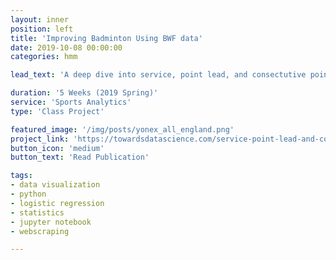 ```yaml
---
layout: inner
position: left
title: 'Improving Badminton Using BWF data'
date: 2019-10-08 00:00:00
categories: hmm

lead_text: 'A deep dive into service, point lead, and consectutive points and how they affect the strategic/mental game world-class players.'

duration: '5 Weeks (2019 Spring)'
service: 'Sports Analytics'
type: 'Class Project'

featured_image: '/img/posts/yonex_all_england.png'
project_link: 'https://towardsdatascience.com/service-point-lead-and-consecutive-points-in-badminton-games-d6abb86ea5ab?source=friends_link&sk=a8e5efa6447309993bd7e996e564795e'
button_icon: 'medium'
button_text: 'Read Publication'

tags: 
- data visualization
- python 
- logistic regression
- statistics
- jupyter notebook
- webscraping

---
```

